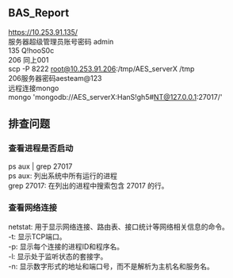 ## BAS_Report
https://10.253.91.135/  
服务器超级管理员账号密码 admin <br>
135 Q!hooS0c <br>
206 同上001 <br>
scp -P 8222 root@10.253.91.206:/tmp/AES_serverX /tmp <br>
206服务器密码aesteam@123 <br>
远程连接mongo <br>
mongo 'mongodb://AES_serverX:HanS!gh5#NT@127.0.0.1:27017/'

## 排查问题
### 查看进程是否启动
ps aux | grep 27017 <br>
ps aux: 列出系统中所有运行的进程 <br>
grep 27017: 在列出的进程中搜索包含 27017 的行。<br>
### 查看网络连接
netstat: 用于显示网络连接、路由表、接口统计等网络相关信息的命令。<br>
-t: 显示TCP端口。<br>
-p: 显示每个连接的进程ID和程序名。<br>
-l: 显示处于监听状态的套接字。<br>
-n: 显示数字形式的地址和端口号，而不是解析为主机名和服务名。<br>